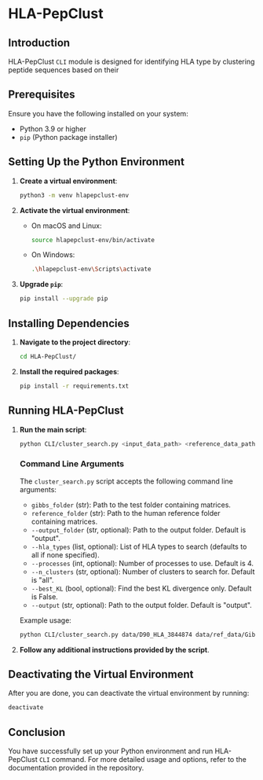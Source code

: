 # HLA-PepClust

## Introduction

HLA-PepClust `CLI` module is designed for identifying HLA type by clustering peptide sequences based on their
## Prerequisites

Ensure you have the following installed on your system:
- Python 3.9 or higher
- `pip` (Python package installer)

## Setting Up the Python Environment

1. **Create a virtual environment**:
    ```bash
    python3 -m venv hlapepclust-env
    ```

2. **Activate the virtual environment**:
    - On macOS and Linux:
      ```bash
      source hlapepclust-env/bin/activate
      ```
    - On Windows:
      ```bash
      .\hlapepclust-env\Scripts\activate
      ```

3. **Upgrade `pip`**:
    ```bash
    pip install --upgrade pip
    ```

## Installing Dependencies

1. **Navigate to the project directory**:
    ```bash
    cd HLA-PepClust/
    ```

2. **Install the required packages**:
    ```bash
    pip install -r requirements.txt
    ```

## Running HLA-PepClust

1. **Run the main script**:

    ```bash
    python CLI/cluster_search.py <input_data_path> <reference_data_path> --hla_types <hla_types> --n_clusters <number_of_clusters> --output <output_path>
    ```
    ### Command Line Arguments

    The `cluster_search.py` script accepts the following command line arguments:

    - `gibbs_folder` (str): Path to the test folder containing matrices.
    - `reference_folder` (str): Path to the human reference folder containing matrices.
    - `--output_folder` (str, optional): Path to the output folder. Default is "output".
    - `--hla_types` (list, optional): List of HLA types to search (defaults to all if none specified).
    - `--processes` (int, optional): Number of processes to use. Default is 4.
    - `--n_clusters` (str, optional): Number of clusters to search for. Default is "all".
    - `--best_KL` (bool, optional): Find the best KL divergence only. Default is False.
    - `--output` (str, optional): Path to the output folder. Default is "output".

    Example usage:
    ```bash
    python CLI/cluster_search.py data/D90_HLA_3844874 data/ref_data/Gibbs_motifs_human --hla_types A0201,A0101,B1302,B3503,C0401 --n_clusters 6 --output test_results --processes 4
    ```
    

2. **Follow any additional instructions provided by the script**.

## Deactivating the Virtual Environment

After you are done, you can deactivate the virtual environment by running:
```bash
deactivate
```

## Conclusion

You have successfully set up your Python environment and run HLA-PepClust `CLI` command. For more detailed usage and options, refer to the documentation provided in the repository.

